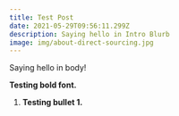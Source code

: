 ```yaml
---
title: Test Post
date: 2021-05-29T09:56:11.299Z
description: Saying hello in Intro Blurb
image: img/about-direct-sourcing.jpg
---
```

Saying hello in body!



**Testing bold font.**



1. **Testing bullet 1.**